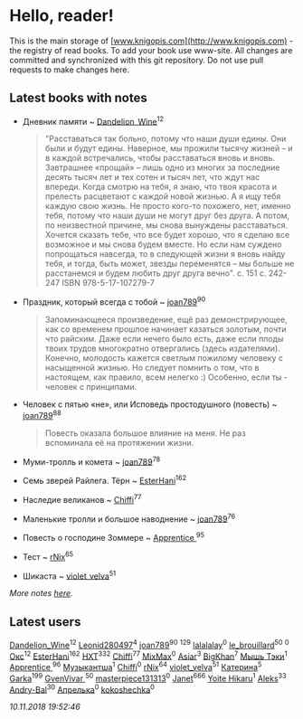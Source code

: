 # Hello, reader!
This is the main storage of [www.knigopis.com](http://www.knigopis.com) - the registry of read books.
To add your book use www-site. All changes are committed and synchronized with this git repository.
Do not use pull requests to make changes here.


## Latest books with notes
* Дневник памяти ~ [Dandelion_Wine](users/586/58602788-vkontakte)<sup>12</sup>
    > "Расставаться так больно, потому что наши души едины. Они были и будут едины. Наверное, мы прожили тысячу жизней – и в каждой встречались, чтобы расставаться вновь и вновь. Завтрашнее «прощай» – лишь одно из многих за последние десять тысяч лет и тех сотен и тысяч лет, что ждут нас впереди. 
    > Когда смотрю на тебя, я знаю, что твоя красота и прелесть расцветают с каждой новой жизнью. А я ищу тебя каждую свою жизнь. Не просто кого-то похожего, нет, именно тебя, потому что наши души не могут друг без друга. А потом, по неизвестной причине, мы снова вынуждены расставаться. 
    > Хочется сказать тебе, что все будет хорошо, что я сделаю все возможное и мы снова будем вместе. Но если нам суждено попрощаться навсегда, то в следующей жизни я вновь найду тебя, и тогда, быть может, звезды переменятся – мы больше не расстанемся и будем любить друг друга вечно". с. 151
    > с. 242-247
    > ISBN 978-5-17-107279-7

* Праздник, который всегда с тобой ~ [joan789](users/240/2401650-vkontakte)<sup>90</sup>
    > Запоминающееся произведение, ещё раз демонстрирующее, как со временем прошлое начинает казаться золотым, почти что райским. Даже если нечего было есть, даже если плоды твоих трудов многократно отвергались (здесь издателями). Конечно, молодость кажется светлым пожилому человеку с насыщенной жизнью.
    > Но следует помнить о том, что в настоящем, как правило, всем нелегко :) Особенно, если ты - человек с принципами.

* Человек с пятью «не», или Исповедь простодушного (повесть) ~ [joan789](users/240/2401650-vkontakte)<sup>88</sup>
    > Повесть оказала большое влияние на меня. Не раз вспоминала её на протяжении жизни.

* Муми-тролль и комета ~ [joan789](users/240/2401650-vkontakte)<sup>78</sup>

* Семь зверей Райлега. Тёрн ~ [EsterHani](users/305/30558181-vkontakte)<sup>162</sup>

* Наследие великанов ~ [Chiffi](users/105/105831994080785626680-google)<sup>77</sup>

* Маленькие тролли и большое наводнение ~ [joan789](users/240/2401650-vkontakte)<sup>76</sup>

* Повесть о господине Зоммере ~ [Apprentice ](users/528/52821952-vkontakte)<sup>95</sup>

* Тест ~ [rNix](users/115/115622071-twitter)<sup>65</sup>

* Шикаста ~ [violet_velva](users/116/116961712580551399099-google)<sup>51</sup>


_More notes [here](latest_books_with_notes.md)._


## Latest users
[Dandelion_Wine](users/586/58602788-vkontakte)<sup>12</sup> 
[Leonid280497](users/684/684095007-yandex)<sup>4</sup> 
[joan789](users/240/2401650-vkontakte)<sup>90</sup> 
[](users/115/115826717712507836033-google)<sup>129</sup> 
[lalalalay](users/840/8405096-vkontakte)<sup>0</sup> 
[le_brouillard](users/133/13330781-vkontakte)<sup>50</sup> 
[](users/105/105680958948790479255-google)<sup>0</sup> 
[Окс](users/102/102536471289425216982-google)<sup>12</sup> 
[EsterHani](users/305/30558181-vkontakte)<sup>162</sup> 
[HXT](users/100/100002563462782-facebook)<sup>332</sup> 
[Chiffi](users/105/105831994080785626680-google)<sup>77</sup> 
[MixMax](users/101/101518605191036306948-google)<sup>0</sup> 
[Asiar](users/115/115902526849562271887-google)<sup>3</sup> 
[BigKhan](users/117/117259947-yandex)<sup>7</sup> 
[Мышь Тэки](users/200/2000052600056325-facebook)<sup>1</sup> 
[Apprentice ](users/528/52821952-vkontakte)<sup>96</sup> 
[Музыкантша](users/107/107210896927993390084-google)<sup>1</sup> 
[Chiffi](users/207/2073442752706226-facebook)<sup>0</sup> 
[rNix](users/115/115622071-twitter)<sup>64</sup> 
[violet_velva](users/116/116961712580551399099-google)<sup>51</sup> 
[Катерина](users/297/297475825919701688-mailru)<sup>5</sup> 
[Garka](users/115/115753719718250012620-google)<sup>199</sup> 
[GvenVivar ](users/158/158266434925901-facebook)<sup>50</sup> 
[masterpiece131313](users/107/107362372244131361011-google)<sup>0</sup> 
[Janet](users/108/108113656204404967440-google)<sup>666</sup> 
[Yoite Hikaru](users/237/237559775-vkontakte)<sup>1</sup> 
[Aleks](users/117/117835844513813219393-google)<sup>33</sup> 
[Andry-Bal](users/109/109232883876697421544-google)<sup>30</sup> 
[Апрелька](users/102/10204987254158701-facebook)<sup>0</sup> 
[kokoshechka](users/100/100559461588498718704-google)<sup>0</sup> 


_10.11.2018 19:52:46_
